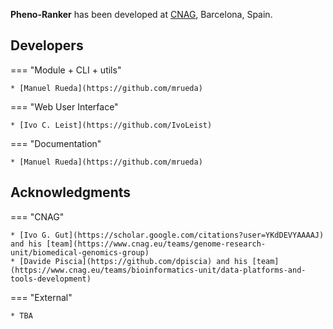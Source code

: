 **Pheno-Ranker** has been developed at [CNAG](https://cnag.eu), Barcelona, Spain.

## Developers

=== "Module + CLI + utils"

    * [Manuel Rueda](https://github.com/mrueda)

=== "Web User Interface"

    * [Ivo C. Leist](https://github.com/IvoLeist)
  
=== "Documentation"

    * [Manuel Rueda](https://github.com/mrueda)

## Acknowledgments

=== "CNAG"

    * [Ivo G. Gut](https://scholar.google.com/citations?user=YKdDEVYAAAAJ) and his [team](https://www.cnag.eu/teams/genome-research-unit/biomedical-genomics-group)
    * [Davide Piscia](https://github.com/dpiscia) and his [team](https://www.cnag.eu/teams/bioinformatics-unit/data-platforms-and-tools-development)

=== "External"

    * TBA
